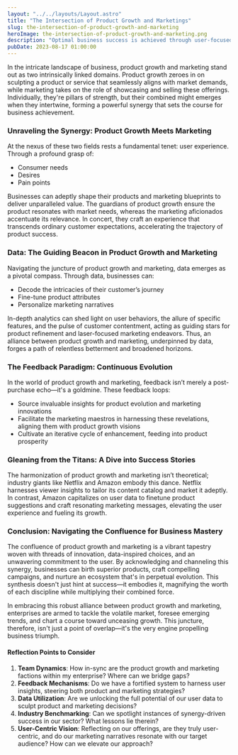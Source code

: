 ```yaml
---
layout: "../../layouts/Layout.astro"
title: "The Intersection of Product Growth and Marketings"
slug: the-intersection-of-product-growth-and-marketing
heroImage: the-intersection-of-product-growth-and-marketing.png
description: "Optimal business success is achieved through user-focused strategies driven by data, underscoring the synergy between product growth and marketing."
pubDate: 2023-08-17 01:00:00
---
```


In the intricate landscape of business, product growth and marketing stand out as two intrinsically linked domains. Product growth zeroes in on sculpting a product or service that seamlessly aligns with market demands, while marketing takes on the role of showcasing and selling these offerings. Individually, they're pillars of strength, but their combined might emerges when they intertwine, forming a powerful synergy that sets the course for business achievement.

### Unraveling the Synergy: Product Growth Meets Marketing

At the nexus of these two fields rests a fundamental tenet: user experience. Through a profound grasp of:

- Consumer needs
- Desires
- Pain points

Businesses can adeptly shape their products and marketing blueprints to deliver unparalleled value. The guardians of product growth ensure the product resonates with market needs, whereas the marketing aficionados accentuate its relevance. In concert, they craft an experience that transcends ordinary customer expectations, accelerating the trajectory of product success.

### Data: The Guiding Beacon in Product Growth and Marketing

Navigating the juncture of product growth and marketing, data emerges as a pivotal compass. Through data, businesses can:

- Decode the intricacies of their customer’s journey
- Fine-tune product attributes
- Personalize marketing narratives

In-depth analytics can shed light on user behaviors, the allure of specific features, and the pulse of customer contentment, acting as guiding stars for product refinement and laser-focused marketing endeavors. Thus, an alliance between product growth and marketing, underpinned by data, forges a path of relentless betterment and broadened horizons.

### The Feedback Paradigm: Continuous Evolution

In the world of product growth and marketing, feedback isn’t merely a post-purchase echo—it's a goldmine. These feedback loops:

- Source invaluable insights for product evolution and marketing innovations
- Facilitate the marketing maestros in harnessing these revelations, aligning them with product growth visions
- Cultivate an iterative cycle of enhancement, feeding into product prosperity

### Gleaning from the Titans: A Dive into Success Stories

The harmonization of product growth and marketing isn’t theoretical; industry giants like Netflix and Amazon embody this dance. Netflix harnesses viewer insights to tailor its content catalog and market it adeptly. In contrast, Amazon capitalizes on user data to finetune product suggestions and craft resonating marketing messages, elevating the user experience and fueling its growth.

### Conclusion: Navigating the Confluence for Business Mastery

The confluence of product growth and marketing is a vibrant tapestry woven with threads of innovation, data-inspired choices, and an unwavering commitment to the user. By acknowledging and channeling this synergy, businesses can birth superior products, craft compelling campaigns, and nurture an ecosystem that's in perpetual evolution. This synthesis doesn't just hint at success—it embodies it, magnifying the worth of each discipline while multiplying their combined force.

In embracing this robust alliance between product growth and marketing, enterprises are armed to tackle the volatile market, foresee emerging trends, and chart a course toward unceasing growth. This juncture, therefore, isn't just a point of overlap—it's the very engine propelling business triumph.

#### Reflection Points to Consider

1. **Team Dynamics**: How in-sync are the product growth and marketing factions within my enterprise? Where can we bridge gaps?
2. **Feedback Mechanisms**: Do we have a fortified system to harness user insights, steering both product and marketing strategies?
3. **Data Utilization**: Are we unlocking the full potential of our user data to sculpt product and marketing decisions?
4. **Industry Benchmarking**: Can we spotlight instances of synergy-driven success in our sector? What lessons lie therein?
5. **User-Centric Vision**: Reflecting on our offerings, are they truly user-centric, and do our marketing narratives resonate with our target audience? How can we elevate our approach?